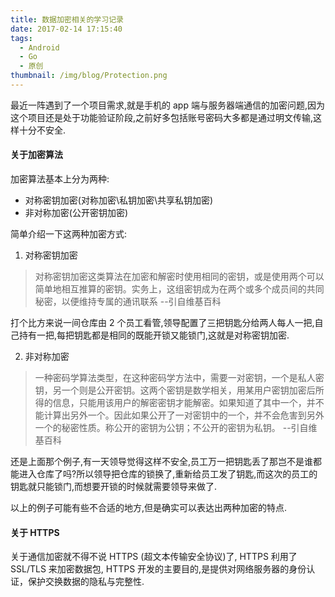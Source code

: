 ```yaml
---
title: 数据加密相关的学习记录
date: 2017-02-14 17:15:40
tags:
  - Android
  - Go
  - 原创
thumbnail: /img/blog/Protection.png
---
```


最近一阵遇到了一个项目需求,就是手机的 app 端与服务器端通信的加密问题,因为这个项目还是处于功能验证阶段,之前好多包括账号密码大多都是通过明文传输,这样十分不安全.

#### 关于加密算法
加密算法基本上分为两种:
- 对称密钥加密(对称加密\私钥加密\共享私钥加密)
- 非对称加密(公开密钥加密)

简单介绍一下这两种加密方式:

1. 对称密钥加密
>对称密钥加密这类算法在加密和解密时使用相同的密钥，或是使用两个可以简单地相互推算的密钥。实务上，这组密钥成为在两个或多个成员间的共同秘密，以便维持专属的通讯联系     --引自维基百科

  打个比方来说一间仓库由 2 个员工看管,领导配置了三把钥匙分给两人每人一把,自己持有一把,每把钥匙都是相同的既能开锁又能锁门,这就是对称密钥加密.

2. 非对称加密
>一种密码学算法类型，在这种密码学方法中，需要一对密钥，一个是私人密钥，另一个则是公开密钥。这两个密钥是数学相关，用某用户密钥加密后所得的信息，只能用该用户的解密密钥才能解密。如果知道了其中一个，并不能计算出另外一个。因此如果公开了一对密钥中的一个，并不会危害到另外一个的秘密性质。称公开的密钥为公钥；不公开的密钥为私钥。 --引自维基百科

  还是上面那个例子,有一天领导觉得这样不安全,员工万一把钥匙丢了那岂不是谁都能进入仓库了吗?所以领导把仓库的锁换了,重新给员工发了钥匙,而这次的员工的钥匙就只能锁门,而想要开锁的时候就需要领导来做了.

以上的例子可能有些不合适的地方,但是确实可以表达出两种加密的特点.

#### 关于 HTTPS
关于通信加密就不得不说 HTTPS (超文本传输安全协议)了, HTTPS 利用了 SSL/TLS 来加密数据包, HTTPS 开发的主要目的,是提供对网络服务器的身份认证，保护交换数据的隐私与完整性.
